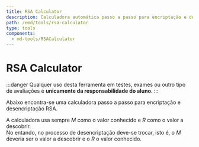 ```yaml
---
title: RSA Calculator
description: Calculadora automática passo a passo para encriptação e desencriptação RSA
path: /emd/tools/rsa-calculator
type: tools
components:
  - md-tools/RSACalculator
---
```


# RSA Calculator

:::danger
Qualquer uso desta ferramenta em testes, exames ou outro tipo de avaliações é **unicamente da responsabilidade do aluno**.
:::

Abaixo encontra-se uma calculadora passo a passo para encriptação e desencriptação RSA.

A calculadora usa sempre $M$ como o valor conhecido e $R$ como o valor a descobrir.  
No entando, no processo de desencriptação deve-se trocar, isto é, o $M$ deveria ser o valor
a descobrir e o $R$ o valor conhecido.
